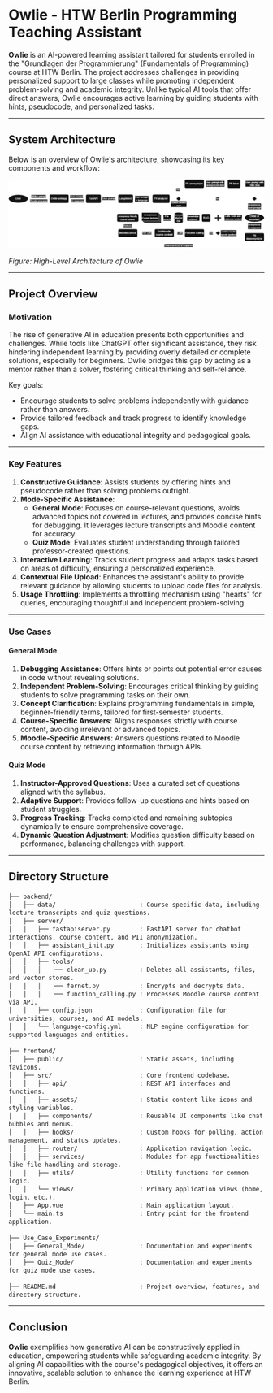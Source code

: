# Owlie - HTW Berlin Programming Teaching Assistant

**Owlie** is an AI-powered learning assistant tailored for students enrolled in the "Grundlagen der Programmierung" (Fundamentals of Programming) course at HTW Berlin. The project addresses challenges in providing personalized support to large classes while promoting independent problem-solving and academic integrity. Unlike typical AI tools that offer direct answers, Owlie encourages active learning by guiding students with hints, pseudocode, and personalized tasks.

---

## System Architecture

Below is an overview of Owlie's architecture, showcasing its key components and workflow:

![System Architecture of Owlie](./assets/owlie-diagram.png)

*Figure: High-Level Architecture of Owlie*

---

## Project Overview

### Motivation
The rise of generative AI in education presents both opportunities and challenges. While tools like ChatGPT offer significant assistance, they risk hindering independent learning by providing overly detailed or complete solutions, especially for beginners. Owlie bridges this gap by acting as a mentor rather than a solver, fostering critical thinking and self-reliance.

Key goals:
- Encourage students to solve problems independently with guidance rather than answers.
- Provide tailored feedback and track progress to identify knowledge gaps.
- Align AI assistance with educational integrity and pedagogical goals.

---

### Key Features
1. **Constructive Guidance**: Assists students by offering hints and pseudocode rather than solving problems outright.
2. **Mode-Specific Assistance**:
   - **General Mode**: Focuses on course-relevant questions, avoids advanced topics not covered in lectures, and provides concise hints for debugging. It leverages lecture transcripts and Moodle content for accuracy.
   - **Quiz Mode**: Evaluates student understanding through tailored professor-created questions.
3. **Interactive Learning**: Tracks student progress and adapts tasks based on areas of difficulty, ensuring a personalized experience.
4. **Contextual File Upload**: Enhances the assistant's ability to provide relevant guidance by allowing students to upload code files for analysis.
5. **Usage Throttling**: Implements a throttling mechanism using "hearts" for queries, encouraging thoughtful and independent problem-solving.

---

### Use Cases

#### **General Mode**
1. **Debugging Assistance**: Offers hints or points out potential error causes in code without revealing solutions.
2. **Independent Problem-Solving**: Encourages critical thinking by guiding students to solve programming tasks on their own.
3. **Concept Clarification**: Explains programming fundamentals in simple, beginner-friendly terms, tailored for first-semester students.
4. **Course-Specific Answers**: Aligns responses strictly with course content, avoiding irrelevant or advanced topics.
5. **Moodle-Specific Answers**: Answers questions related to Moodle course content by retrieving information through APIs.

#### **Quiz Mode**
1. **Instructor-Approved Questions**: Uses a curated set of questions aligned with the syllabus.
2. **Adaptive Support**: Provides follow-up questions and hints based on student struggles.
3. **Progress Tracking**: Tracks completed and remaining subtopics dynamically to ensure comprehensive coverage.
4. **Dynamic Question Adjustment**: Modifies question difficulty based on performance, balancing challenges with support.

---

## Directory Structure

```plaintext
├── backend/
│   ├── data/                       : Course-specific data, including lecture transcripts and quiz questions.
│   ├── server/                     
│   │   ├── fastapiserver.py        : FastAPI server for chatbot interactions, course content, and PII anonymization.
│   │   ├── assistant_init.py       : Initializes assistants using OpenAI API configurations.
│   │   ├── tools/                  
│   │   │   ├── clean_up.py         : Deletes all assistants, files, and vector stores.
│   │   │   ├── fernet.py           : Encrypts and decrypts data.
│   │   │   └── function_calling.py : Processes Moodle course content via API.
│   │   ├── config.json             : Configuration file for universities, courses, and AI models.
│   │   └── language-config.yml     : NLP engine configuration for supported languages and entities.

├── frontend/
│   ├── public/                     : Static assets, including favicons.
│   ├── src/                        : Core frontend codebase.
│   │   ├── api/                    : REST API interfaces and functions.
│   │   ├── assets/                 : Static content like icons and styling variables.
│   │   ├── components/             : Reusable UI components like chat bubbles and menus.
│   │   ├── hooks/                  : Custom hooks for polling, action management, and status updates.
│   │   ├── router/                 : Application navigation logic.
│   │   ├── services/               : Modules for app functionalities like file handling and storage.
│   │   ├── utils/                  : Utility functions for common logic.
│   │   └── views/                  : Primary application views (home, login, etc.).
│   ├── App.vue                     : Main application layout.
│   └── main.ts                     : Entry point for the frontend application.

├── Use_Case_Experiments/
│   ├── General_Mode/               : Documentation and experiments for general mode use cases.
│   ├── Quiz_Mode/                  : Documentation and experiments for quiz mode use cases.

├── README.md                       : Project overview, features, and directory structure.
```

---

## Conclusion

**Owlie** exemplifies how generative AI can be constructively applied in education, empowering students while safeguarding academic integrity. By aligning AI capabilities with the course's pedagogical objectives, it offers an innovative, scalable solution to enhance the learning experience at HTW Berlin.